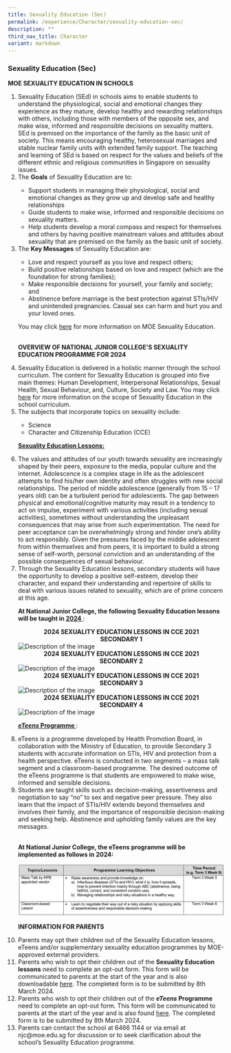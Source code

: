 ```yaml
---
title: Sexuality Education (Sec)
permalink: /experience/Character/sexuality-education-sec/
description: ""
third_nav_title: Character
variant: markdown
---
```

### Sexuality Education (Sec)

**MOE SEXUALITY EDUCATION IN SCHOOLS**
<ol>
<li>Sexuality Education (SEd) in schools aims to enable students to understand the physiological, social and emotional changes they experience as they mature, develop healthy and rewarding relationships with others, including those with members of the opposite sex, and make wise, informed and responsible decisions on sexuality matters. SEd is premised on the importance of the family as the basic unit of society. This means encouraging healthy, heterosexual marriages and stable nuclear family units with extended family support. The teaching and learning of SEd is based on respect for the values and beliefs of the different ethnic and religious communities in Singapore on sexuality issues.</li>

<li>The <b>Goals</b> of Sexuality Education are to:</li>
<ul>
<li>Support students in managing their physiological, social and emotional changes as they grow up and develop safe and healthy relationships</li>
<li>Guide students to make wise, informed and responsible decisions on sexuality matters.</li>
<li>Help students develop a moral compass and respect for themselves and others by having positive mainstream values and attitudes about sexuality that are premised on the family as the basic unit of society.</li>
</ul>

<li>The <b>Key Messages</b> of Sexuality Education are:</li>
<ul>
<li>Love and respect yourself as you love and respect others;</li>
<li>Build positive relationships based on love and respect (which are the foundation for strong families);</li>
<li>Make responsible decisions for yourself, your family and society; and</li>
<li>Abstinence before marriage is the best protection against STIs/HIV and unintended pregnancies. Casual sex can harm and hurt you and your loved ones.</li>
</ul>

You may click <a href="https://go.gov.sg/moe-sexuality-education">here</a> for more information on MOE Sexuality Education.<br><br>

<b>OVERVIEW OF NATIONAL JUNIOR COLLEGE’S SEXUALITY EDUCATION PROGRAMME FOR 2024</b>

<li>Sexuality Education is delivered in a holistic manner through the school curriculum. The content for Sexuality Education is grouped into five main themes: Human Development, Interpersonal Relationships, Sexual Health, Sexual Behaviour, and, Culture, Society and Law. You may click <a href="https://go.gov.sg/moe-sexuality-education-scope">here</a> for more information on the scope of Sexuality Education in the school curriculum.</li>

<li>The subjects that incorporate topics on sexuality include:</li>
<ul>
<li>Science</li>
<li>Character and Citizenship Education (CCE)</li>
</ul>

<b><u> Sexuality Education Lessons: </u></b>

<li>The values and attitudes of our youth towards sexuality are increasingly shaped by their peers, exposure to the media, popular culture and the internet. Adolescence is a complex stage in life as the adolescent attempts to find his/her own identity and often struggles with new social relationships. The period of middle adolescence (generally from 15 – 17 years old) can be a turbulent period for adolescents. The gap between physical and emotional/cognitive maturity may result in a tendency to act on impulse, experiment with various activities (including sexual activities), sometimes without understanding the unpleasant consequences that may arise from such experimentation. The need for peer acceptance can be overwhelmingly strong and hinder one’s ability to act responsibly.  Given the pressures faced by the middle adolescent from within themselves and from peers, it is important to build a strong sense of self-worth, personal conviction and an understanding of the possible consequences of sexual behaviour.</li>

<li>Through the Sexuality Education lessons, secondary students will have the opportunity to develop a positive self-esteem, develop their character, and expand their understanding and repertoire of skills to deal with various issues related to sexuality, which are of prime concern at this age.</li>


 <b>At National Junior College, the following Sexuality Education lessons will be taught in <u> 2024 </u></b>:

<center> <b> 2024 SEXUALITY EDUCATION LESSONS IN CCE 2021 <br> SECONDARY 1 </b> </center>

<img alt="Description of the image" src="/images/For%20Sexual%20Education%20JC%20&amp;%20Sec/1_SEC.png">
	
<center> <b> 2024 SEXUALITY EDUCATION LESSONS IN CCE 2021 <br> SECONDARY 2 </b> </center>

<img alt="Description of the image" src="/images/For%20Sexual%20Education%20JC%20&amp;%20Sec/2_SEC.png">

<center> <b> 2024 SEXUALITY EDUCATION LESSONS IN CCE 2021 <br> SECONDARY 3 </b> </center>

<img alt="Description of the image" src="/images/For%20Sexual%20Education%20JC%20&amp;%20Sec/3_SEC.png">

<center> <b> 2024 SEXUALITY EDUCATION LESSONS IN CCE 2021 <br> SECONDARY 4 </b> </center>

<img alt="Description of the image" src="/images/For%20Sexual%20Education%20JC%20&amp;%20Sec/4_SEC.png">

<br>
	
<b><u> <i>eTeens</i> Programme </u> </b>:

<li>eTeens is a programme developed by Health Promotion Board, in collaboration with the Ministry of Education, to provide Secondary 3 students with accurate information on STIs, HIV and protection from a health perspective. eTeens is conducted in two segments – a mass talk segment and a classroom-based programme. The desired outcome of the eTeens programme is that students are empowered to make wise, informed and sensible decisions.</li>

<li>Students are taught skills such as decision-making, assertiveness and negotiation to say “no” to sex and negative peer pressure. They also learn that the impact of STIs/HIV extends beyond themselves and involves their family, and the importance of responsible decision-making and seeking help. Abstinence and upholding family values are the key messages.</li>

<br>

<b>At National Junior College, the eTeens programme will be implemented as follows in 2024:</b>

<img alt="Description of the image" src="/images/For%20Sexual%20Education%20JC%20&amp;%20Sec/11_SED_SEC.png">

<br>
	
<b>INFORMATION FOR PARENTS</b>

<li>Parents may opt their children out of the Sexuality Education lessons, eTeens and/or supplementary sexuality education programmes by MOE-approved external providers.</li>

<li>Parents who wish to opt their children out of the <b>Sexuality Education lessons</b> need to complete an opt-out form. This form will be communicated to parents at the start of the year and is also downloadable <a href="https://form.gov.sg/65b0da647091a98ec324400b">here</a>. The completed form is to be submitted by 8th March 2024.</li>

<li>Parents who wish to opt their children out of the <b> <i>eTeens</i> Programme </b> need to complete an opt-out form. This form will be communicated to parents at the start of the year and is also found <a href="https://form.gov.sg/65b0da2190d4ae5b33259254">here</a>.  The completed form is to be submitted by 8th March 2024.</li>

<li>Parents can contact the school at 6466 1144 or via email at njc@moe.edu.sg for discussion or to seek clarification about the school’s Sexuality Education programme.</li>
</ol>